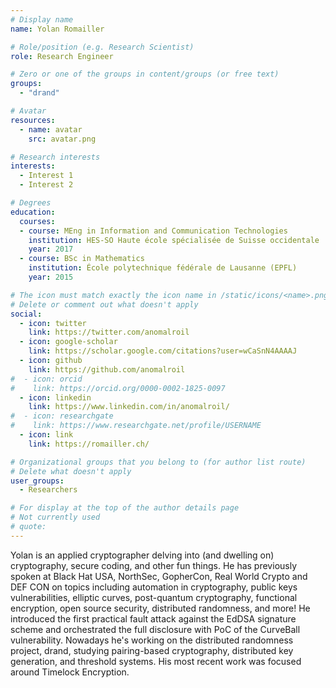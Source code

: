 ```yaml
---
# Display name
name: Yolan Romailler

# Role/position (e.g. Research Scientist)
role: Research Engineer

# Zero or one of the groups in content/groups (or free text)
groups:
  - "drand"

# Avatar
resources:
  - name: avatar
    src: avatar.png

# Research interests
interests:
  - Interest 1
  - Interest 2

# Degrees
education:
  courses:
  - course: MEng in Information and Communication Technologies
    institution: HES-SO Haute école spécialisée de Suisse occidentale
    year: 2017
  - course: BSc in Mathematics
    institution: École polytechnique fédérale de Lausanne (EPFL)
    year: 2015

# The icon must match exactly the icon name in /static/icons/<name>.png
# Delete or comment out what doesn't apply
social:
  - icon: twitter
    link: https://twitter.com/anomalroil
  - icon: google-scholar
    link: https://scholar.google.com/citations?user=wCaSnN4AAAAJ
  - icon: github
    link: https://github.com/anomalroil
#  - icon: orcid
#    link: https://orcid.org/0000-0002-1825-0097
  - icon: linkedin
    link: https://www.linkedin.com/in/anomalroil/
#  - icon: researchgate
#    link: https://www.researchgate.net/profile/USERNAME
  - icon: link
    link: https://romailler.ch/

# Organizational groups that you belong to (for author list route)
# Delete what doesn't apply
user_groups:
  - Researchers

# For display at the top of the author details page
# Not currently used
# quote:
---
```


Yolan is an applied cryptographer delving into (and dwelling on) cryptography, secure coding, and other fun things. He has previously spoken at Black Hat USA, NorthSec, GopherCon, Real World Crypto and DEF CON on topics including automation in cryptography, public keys vulnerabilities, elliptic curves, post-quantum cryptography, functional encryption, open source security, distributed randomness, and more! He introduced the first practical fault attack against the EdDSA signature scheme and orchestrated the full disclosure with PoC of the CurveBall vulnerability. Nowadays he's working on the distributed randomness project, drand, studying pairing-based cryptography, distributed key generation, and threshold systems. His most recent work was focused around Timelock Encryption.
